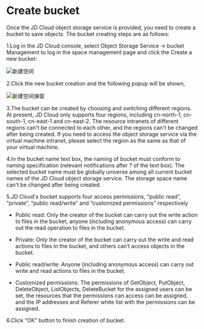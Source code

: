 # Create bucket

Once the JD Cloud object storage service is provided, you need to create a bucket to save objects. The bucket creating steps are as follows:

1.Log in the JD Cloud console, select Object Storage Service -> bucket Management to log in the space management page and click the Create a new bucket:

![新建空间](https://github.com/jdcloudcom/cn/blob/edit/image/Object-Storage-Service/OSS-027.png)

2.Click the new bucket creation and the following popup will be shown,

![新建空间弹窗](https://github.com/jdcloudcom/cn/blob/edit/image/Object-Storage-Service/OSS-028.png)

3.The bucket can be created by choosing and switching different regions. At present, JD Cloud only supports four regions, including cn-north-1, cn-south-1, cn-east-1 and cn-east-2. The resource intranets of different regions can't be connected to each other, and the regions can't be changed after being created. If you need to access the object storage service via the virtual machine intranet, please select the region as the same as that of your virtual machine.

4.In the bucket name text box, the naming of bucket must conform to naming specification (relevant notifications after ? of the text box). The selected bucket name must be globally universe among all current bucket names of the JD Cloud object storage service. The storage space name can’t be changed after being created.

5.JD Cloud's bucket supports four access permissions, “public read”, “private”, “public read/write” and “customized permissions” respectively

 * Public read: Only the creator of the bucket can carry out the write action to files in the bucket, anyone (including anonymous access) can carry out the read operation to files in the bucket.

 * Private: Only the creator of the bucket can carry out the write and read actions to files in the bucket, and others can’t access objects in the bucket.

 * Public read/write: Anyone (including anonymous access) can carry out write and read actions to files in the bucket.

 * Customized permissions: The permissions of GetObject, PutObject, DeleteObject, ListObjects, DeleteBucket for the assigned users can be set, the resources that the permissions can access can be assigned, and the IP addresses and Referer white list with the permissions can be assigned.

6.Click “OK” button to finish creation of bucket.

